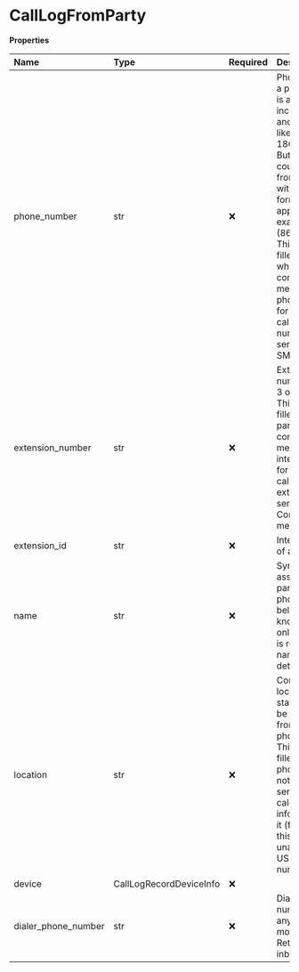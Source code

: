 # CallLogFromParty

**Properties**

| Name                | Type                    | Required | Description                                                                                                                                                                                                                                                                                                                                                                            |
| :------------------ | :---------------------- | :------- | :------------------------------------------------------------------------------------------------------------------------------------------------------------------------------------------------------------------------------------------------------------------------------------------------------------------------------------------------------------------------------------- |
| phone_number        | str                     | ❌       | Phone number of a party. Usually it is a plain number including country and area code like 18661234567. But sometimes it could be returned from database with some formatting applied, for example (866)123-4567. This property is filled in all cases where parties communicate by means of global phone numbers, for example when calling to direct numbers or sending/receiving SMS |
| extension_number    | str                     | ❌       | Extension short number (usually 3 or 4 digits). This property is filled when parties communicate by means of short internal numbers, for example when calling to other extension or sending/receiving Company Pager message                                                                                                                                                            |
| extension_id        | str                     | ❌       | Internal identifier of an extension                                                                                                                                                                                                                                                                                                                                                    |
| name                | str                     | ❌       | Symbolic name associated with a party. If the phone does not belong to the known extension, only the location is returned, the name is not determined then                                                                                                                                                                                                                             |
| location            | str                     | ❌       | Contains party location (city, state) if one can be determined from phoneNumber. This property is filled only when phoneNumber is not empty and server can calculate location information from it (for example, this information is unavailable for US toll-free numbers)                                                                                                              |
| device              | CallLogRecordDeviceInfo | ❌       |                                                                                                                                                                                                                                                                                                                                                                                        |
| dialer_phone_number | str                     | ❌       | Dialer phone number without any format modifications. Returned for inbound calls                                                                                                                                                                                                                                                                                                       |

<!-- This file was generated by liblab | https://liblab.com/ -->
